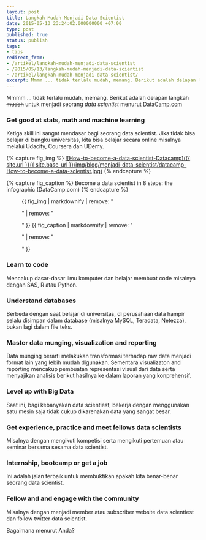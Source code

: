 ```yaml
---
layout: post
title: Langkah Mudah Menjadi Data Scientist
date: 2015-05-13 23:24:02.000000000 +07:00
type: post
published: true
status: publish
tags:
- tips
redirect_from:
- /artikel/langkah-mudah-menjadi-data-scientist
- /2015/05/13/langkah-mudah-menjadi-data-scientist
- /artikel/langkah-mudah-menjadi-data-scientist/
excerpt: Mmmm ... tidak terlalu mudah, memang. Berikut adalah delapan langkah untuk menjadi seorang data scientist menurut Datacamp.
---
```

Mmmm ... tidak terlalu mudah, memang. Berikut adalah delapan langkah
~~mudah~~ untuk menjadi seorang *data scientist* menurut
[DataCamp.com](http://blog.datacamp.com/how-to-become-a-data-scientist/ "DataCamp")

### Get good at stats, math and machine learning

Ketiga skill ini
sangat mendasar bagi seorang data scientist. Jika tidak bisa belajar di
bangku universitas, kita bisa belajar secara online misalnya melalui
Udacity, Coursera dan UDemy.

{% capture fig_img %}
[![How-to-become-a-data-scientist-Datacamp]({{ site.url }}{{ site.base_url }}/img/blog/menjadi-data-scientist/datacamp-How-to-become-a-data-scientist.jpg)](https://www.datacamp.com/community/tutorials/how-to-become-a-data-scientist)
{% endcapture %}

{% capture fig_caption %}
Become a data scientist in 8 steps: the infographic (DataCamp.com)
{% endcapture %}

<figure>
  {{ fig_img | markdownify | remove: "<p>" | remove: "</p>" }}
  <span class="caption">{{ fig_caption | markdownify | remove: "<p>" | remove: "</p>" }}</span>
</figure>  

### Learn to code

Mencakup dasar-dasar ilmu komputer dan belajar
membuat code misalnya dengan SAS, R atau Python.

### Understand databases

Berbeda dengan saat belajar di universitas, di
perusahaan data hampir selalu disimpan dalam database (misalnya MySQL,
Teradata, Netezza), bukan lagi dalam file teks.

### Master data munging, visualization and reporting

Data munging
berarti melakukan transformasi terhadap raw data menjadi format lain
yang lebih mudah digunakan. Sementara visualizaton and reporting
mencakup pembuatan representasi visual dari data serta menyajikan
analisis berikut hasilnya ke dalam laporan yang konprehensif.

### Level up with Big Data

Saat ini, bagi kebanyakan data scientiest,
bekerja dengan menggunakan satu mesin saja tidak cukup dikarenakan data
yang sangat besar.

### Get experience, practice and meet fellows data scientists

Misalnya
dengan mengikuti kompetisi serta mengikuti pertemuan atau seminar
bersama sesama data scientist.

### Internship, bootcamp or get a job

Ini adalah jalan terbaik untuk
membuktikan apakah kita benar-benar seorang data scientist.

### Fellow and and engage with the community

Misalnya dengan menjadi
member atau subscriber website data scientiest dan follow twitter data
scientist.

Bagaimana menurut Anda?

